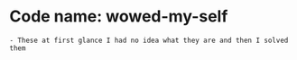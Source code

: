 # Code name: wowed-my-self
    - These at first glance I had no idea what they are and then I solved them 
    